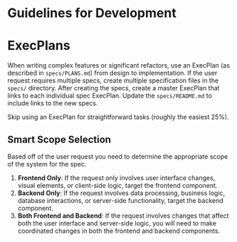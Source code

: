 # Guidelines for Development

# ExecPlans

When writing complex features or significant refactors, use an ExecPlan (as described in `specs/PLANS.md`) from design to implementation. If the user request requires multiple specs, create multiple specification files in the `specs/` directory. After creating the specs, create a master ExecPlan that links to each individual spec ExecPlan. Update the `specs/README.md` to include links to the new specs.

Skip using an ExecPlan for straightforward tasks (roughly the easiest 25%).

## Smart Scope Selection

Based off of the user request you need to determine the appropriate scope of the system for the spec.

1. **Frontend Only**: If the request only involves user interface changes, visual elements, or client-side logic, target the frontend component.
2. **Backend Only**: If the request involves data processing, business logic, database interactions, or server-side functionality, target the backend component.
3. **Both Frontend and Backend**: If the request involves changes that affect both the user interface and server-side logic, you will need to make coordinated changes in both the frontend and backend components.